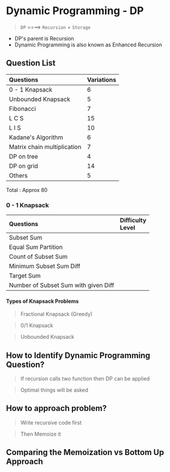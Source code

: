 # Dynamic Programming - DP #

> `DP` ====> `Recursion` + `Storage`

* DP's parent is Recursion
* Dynamic Programming is also known as Enhanced Recursion

## Question List ##

| Questions                   | Variations |
|:----------------------------|:-----------|
| 0 - 1 Knapsack              | 6          |
| Unbounded Knapsack          | 5          |
| Fibonacci                   | 7          |
| L C S                       | 15         |
| L I S                       | 10         |
| Kadane's Algorithm          | 6          |
| Matrix chain multiplication | 7          |
| DP on tree                  | 4          |
| DP on grid                  | 14         |
| Others                      | 5          |

Total : Approx 80

### 0 - 1 Knapsack ###
| Questions                            | Difficulty<br/>Level |
|:-------------------------------------|:---------------------|
| Subset Sum                           |                      |
| Equal Sum Partition                  |                      |
| Count of Subset Sum                  |                      |
| Minimum Subset Sum Diff              |                      |
| Target Sum                           |                      |
| Number of Subset Sum with given Diff |                      |

#### Types of Knapsack Problems ####
> Fractional Knapsack (Greedy)

> 0/1 Knapsack

> Unbounded Knapsack

## How to Identify Dynamic Programming Question? ##

> If recursion calls two function then DP can be applied 

> Optimal things will be asked

## How to approach problem? ##

> Write recursive code first

> Then Memoize it


## Comparing the Memoization vs Bottom Up Approach


